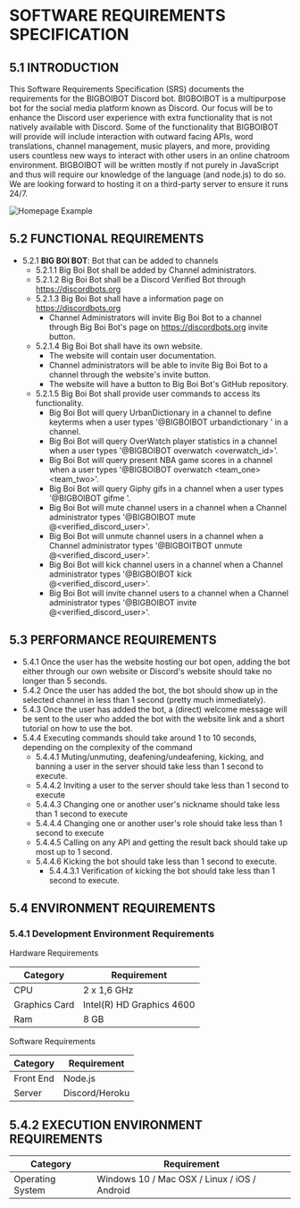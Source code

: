 # SOFTWARE REQUIREMENTS SPECIFICATION
## 5.1 INTRODUCTION
This Software Requirements Specification (SRS) documents the requirements for the BIGBOIBOT Discord bot. BIGBOIBOT is a multipurpose bot for the social media platform known as Discord. Our focus will be to enhance the Discord user experience with extra functionality that is not natively available with Discord. Some of the functionality that BIGBOIBOT will provide will include interaction with outward facing APIs, word translations, channel management, music players, and more, providing users countless new ways to interact with other users in an online chatroom environment. BIGBOIBOT will be written mostly if not purely in JavaScript and thus will require our knowledge of the language (and node.js) to do so. We are looking forward to hosting it on a third-party server to ensure it runs 24/7.

![Homepage Example](./images/BBB-uml-diagram.png)

## 5.2 FUNCTIONAL REQUIREMENTS
- 5.2.1 **BIG BOI BOT**: Bot that can be added to channels
  - 5.2.1.1 Big Boi Bot shall be added by Channel administrators.
  - 5.2.1.2 Big Boi Bot shall be a Discord Verified Bot through https://discordbots.org
  - 5.2.1.3 Big Boi Bot shall have a information page on https://discordbots.org
    - Channel Administrators will invite Big Boi Bot to a channel through Big Boi Bot's page on https://discordbots.org invite button.
  - 5.2.1.4 Big Boi Bot shall have its own website.
    - The website will contain user documentation.
    - Channel administrators will be able to invite Big Boi Bot to a channel through the website's invite button.
    - The website will have a button to Big Boi Bot's GitHub repository.
  - 5.2.1.5 Big Boi Bot shall provide user commands to access its functionality.
    - Big Boi Bot will query UrbanDictionary in a channel to define keyterms when a user types '@BIGBOIBOT urbandictionary <keyterm>' in a channel.
    - Big Boi Bot will query OverWatch player statistics in a channel when a user types '@BIGBOIBOT overwatch <overwatch_id>'.
    - Big Boi Bot will query present NBA game scores in a channel when a user types '@BIGBOIBOT overwatch <team_one> <team_two>'.
    - Big Boi Bot will query Giphy gifs in a channel when a user types '@BIGBOIBOT gifme <keyterm>'.
    - Big Boi Bot will mute channel users in a channel when a Channel administrator types
    '@BIGBOIBOT mute @<verified_discord_user>'.
    - Big Boi Bot will unmute channel users in a channel when a Channel administrator types
    '@BIGBOITBOT unmute @<verified_discord_user>'.
    - Big Boi Bot will kick channel users in a channel when a Channel administrator types '@BIGBOIBOT kick @<verified_discord_user>'.
    - Big Boi Bot will invite channel users to a channel when a Channel administrator types '@BIGBOIBOT invite @<verified_discord_user>'.

## 5.3 PERFORMANCE REQUIREMENTS
  - 5.4.1 Once the user has the website hosting our bot open, adding the bot either through our own website or Discord's website should take no longer than 5 seconds.
  - 5.4.2 Once the user has added the bot, the bot should show up in the selected channel in less than 1 second (pretty much immediately).
  - 5.4.3 Once the user has added the bot, a (direct) welcome message will be sent to the user who added the bot with the website link and a short tutorial on how to use the bot.
  - 5.4.4 Executing commands should take around 1 to 10 seconds, depending on the complexity of the command
     - 5.4.4.1 Muting/unmuting, deafening/undeafening, kicking, and banning a user in the server should take less than 1 second to execute.
     - 5.4.4.2 Inviting a user to the server should take less than 1 second to execute
     - 5.4.4.3 Changing one or another user's nickname should take less than 1 second to execute
     - 5.4.4.4 Changing one or another user's role should take less than 1 second to execute
     - 5.4.4.5 Calling on any API and getting the result back should take up most up to 1 second.
     - 5.4.4.6 Kicking the bot should take less than 1 second to execute.
       - 5.4.4.3.1 Verification of kicking the bot should take less than 1 second to execute.

## 5.4 ENVIRONMENT REQUIREMENTS
### 5.4.1	Development Environment Requirements
Hardware Requirements

| Category | Requirement |
|---|---|
| CPU | 2 x 1,6 GHz  |
| Graphics Card | Intel(R) HD Graphics 4600 |
| Ram | 8 GB |

Software Requirements

| Category | Requirement |
|---|---|
| Front End | Node.js |
| Server | Discord/Heroku |


## 5.4.2 EXECUTION ENVIRONMENT REQUIREMENTS

| Category | Requirement |
|---|---|
| Operating System | Windows 10 / Mac OSX / Linux / iOS / Android |
